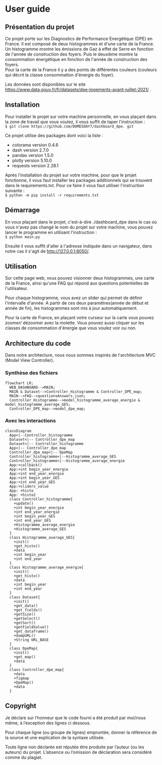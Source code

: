 # User guide
## Présentation du projet
Ce projet porte sur les Diagnostics de Performance Energétique (DPE) en France. Il est composé de deux histogrammes et d'une carte de la France.\
Un histogramme montre les émissions de Gaz à effet de Serre en fonction de l'année de construction des foyers. Puis le deuxième montre la consommation énergétique en fonction de l'année de construction des foyers.\
Pour la carte de la France il y a des points de différentes couleurs (couleurs qui décrit la classe consommation d'énergie du foyer).

Les données sont disponibles sur le site https://www.data.gouv.fr/fr/datasets/dpe-logements-avant-juillet-2021/ .

## Installation
Pour installer le projet sur votre machine personnelle, en vous plaçant dans la zone de travail que vous voulez, il vous suffit de taper l'instruction : \
`$ git clone https://github.com/DOMESDAY7/dashboard_dpe. git`

Ce projet utilise des packages dont voici la liste : 
+ colorama version 0.4.6
+ dash version 2.7.0
+ pandas version 1.5.0
+ plotly version 5.10.0
+ requests version 2.28.1

Après l'installation du projet sur votre machine, pour que le projet fonctionne, il vous faut installer les packages additionnels qui se trouvent dans le requirements.txt. Pour ce faire il vous faut utiliser l'instruction suivante : \
`$ python -m pip install -r requirements.txt`

## Démarrage
En vous plaçant dans le projet, c'est-à-dire ./dashboard_dpe dans le cas où vous n'avez pas changé le nom du projet sur votre machine, vous pouvez lancer le programme en utilisant l'instruction : \
`$ python main.py`

Ensuite il vous suffit d'aller à l'adresse indiquée dans un navigateur, dans notre cas il s'agit de http://127.0.0.1:8050/.

## Utilisation
Sur cette page web, vous pouvez visionner deux histogrammes, une carte de la France, ainsi qu'une FAQ qui répond aux questions potentielles de l'utilisateur. 

Pour chaque histogramme, vous avez un slider qui permet de définir l'intervalle d'année. A partir de ces deux paramètres(année de début et année de fin), les histogrammes sont mis à jour automatiquement. 

Pour la carte de France, en plaçant votre curseur sur la carte vous pouvez zoomer/ dézoomer avec la molette. Vous pouvez aussi cliquer sur les classes de consommation d'énergie que vous voulez voir ou non.

## Architecture du code
Dans notre architecture, nous nous sommes inspirés de l'architecture MVC (Model View Controller).
### Synthèse des fichiers
```mermaid
flowchart LR;
  WEB_DASHBOARD-->MAIN;
  MAIN & Dataset-->Controller_Histogramme & Controller_DPE_map;
  MAIN-->FAQ-->questionsAnswers.json;
  Controller_Histogramme-->model_histogramme_average_energie & model_histogramme_average_GES;
  Controller_DPE_map-->model_dpe_map;
```
### Avec les interactions
```mermaid
classDiagram
  App<|--Controller_histogramme
  Dataset<|-- Controller_dpe_map
  Dataset<|-- Controller_histogramme
  App<|-- Controller_dpe_map
  Controller_dpe_map<|-- DpeMap
  Controller_histogramme<|--Histogramme_average_GES
  Controller_histogramme<|--Histogramme_average_energie
  App:+callback()
  App:+int begin_year_energie
  App:+int end_year_energie
  App:+int begin_year_GES
  App:+int end_year_GES
  App:+sliders_value
  App: +histo
  App: +histo2
  class Controller_histogramme{
    +update()
    +int begin_year_energie
    +int end_year_energie
    +int begin_year_GES
    +int end_year_GES
    +Histogramme_average_energie
    +Histogramme_average_GES
  }
  class Histogramme_average_GES{
    +init()
    +get_histo()
    +data
    +int begin_year
    +int end_year
  }
  class Histogramme_average_energie{
    +init()
    +get_histo()
    +data
    +int begin_year
    +int end_year
  }
  class Dataset{
    +init()
    +get_data()
    +get_fields()
    +getSize()
    +getSelect()
    +getSort()
    +getFieldValue()
    +get_dataframe()
    +dumpURL()
    +String URL_BASE
  }
  class DpeMap{
    +init()
    +get_map()
    +data
  }
  class Controller_dpe_map{
    +data
    +figmap
    +DpeMap()
    +data
  }
```



## Copyright
Je déclare sur l’honneur que le code fourni a été produit par moi/nous même, à l’exception des lignes ci dessous.

Pour chaque ligne (ou groupe de lignes) empruntée, donner la référence de la source et une explication de la syntaxe utilisée.

Toute ligne non déclarée est réputée être produite par l’auteur (ou les auteurs) du projet. L’absence ou l’omission de déclaration sera considéré comme du plagiat.

